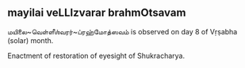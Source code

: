 ## mayilai veLLIzvarar brahmOtsavam

மயிலை~வெள்ளீஶ்வரர்~ப்ரஹ்மோத்ஸவம் is observed on day 8 of Vṛṣabha (solar) month.

Enactment of restoration of eyesight of Shukracharya.

